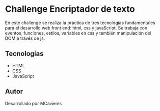 # Challenge Encriptador de texto

En este challenge se realiza la práctica de tres tecnologías fundamentales para el desarrollo web front end: html, css y javaScript. 
Se trabaja con eventos, funciones, estilos, variables en css y también manipulación del DOM a través de js.

## Tecnologías
- HTML
- CSS
- JavaScript

## Autor

Desarrollado por MCavieres
